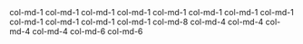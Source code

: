 <Container layout="floats">
    <Row>
        <Col md={1}>col-md-1</Col>
        <Col md={1}>col-md-1</Col>
        <Col md={1}>col-md-1</Col>
        <Col md={1}>col-md-1</Col>
        <Col md={1}>col-md-1</Col>
        <Col md={1}>col-md-1</Col>
        <Col md={1}>col-md-1</Col>
        <Col md={1}>col-md-1</Col>
        <Col md={1}>col-md-1</Col>
        <Col md={1}>col-md-1</Col>
        <Col md={1}>col-md-1</Col>
        <Col md={1}>col-md-1</Col>
    </Row>
    <Row>
        <Col md={8}>col-md-8</Col>
        <Col md={4}>col-md-4</Col>
    </Row>
    <Row>
        <Col md={4}>col-md-4</Col>
        <Col md={4}>col-md-4</Col>
        <Col md={4}>col-md-4</Col>
    </Row>
    <Row>
        <Col md={6}>col-md-6</Col>
        <Col md={6}>col-md-6</Col>
    </Row>
</Container>
